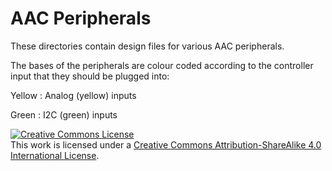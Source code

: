 # AAC Peripherals

These directories contain design files for various AAC peripherals.

The bases of the peripherals are colour coded according to the controller input that they should be plugged into:

Yellow : Analog (yellow) inputs

Green : I2C (green) inputs

<a rel="license" href="http://creativecommons.org/licenses/by-sa/4.0/">
<img alt="Creative Commons License" style="border-width:0" src="https://i.creativecommons.org/l/by-sa/4.0/88x31.png" />
</a><br />This work is licensed under a <a rel="license" href="http://creativecommons.org/licenses/by-sa/4.0/">
Creative Commons Attribution-ShareAlike 4.0 International License</a>.

